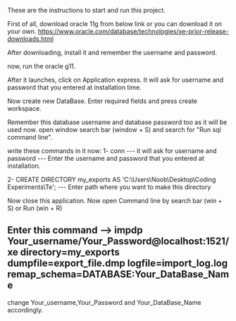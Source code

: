 These are the instructions to start and run this project.


First of all, download oracle 11g from below link or you can download it on your own.
https://www.oracle.com/database/technologies/xe-prior-release-downloads.html

After downloading, install it and remember the username and password.

now, run the oracle g11.

After it launches, click on Application express.
It will ask for username and password that you entered at installation time.

Now create new DataBase.
Enter required fields and press create workspace.

Remember this database username and database password too as it will be used now.
open window search bar (window + S) and search for "Run sql command line".

write these commands in it now:
1- conn
--- it will ask for username and password
--- Enter the username and password that you entered at installation.

2- CREATE DIRECTORY my_exports AS 'C:\Users\Noob\Desktop\Coding Experiments\Te';
--- Enter path where you want to make this directory

Now close this application.
Now open Command line by search bar (win + S) or Run (win + R)

Enter this command -->
impdp Your_username/Your_Password@localhost:1521/xe directory=my_exports dumpfile=export_file.dmp logfile=import_log.log remap_schema=DATABASE:Your_DataBase_Name
---

change Your_username,Your_Password and Your_DataBase_Name accordingly.






